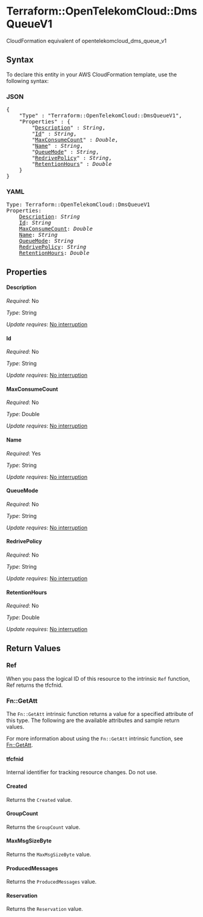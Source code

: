 # Terraform::OpenTelekomCloud::DmsQueueV1

CloudFormation equivalent of opentelekomcloud_dms_queue_v1

## Syntax

To declare this entity in your AWS CloudFormation template, use the following syntax:

### JSON

<pre>
{
    "Type" : "Terraform::OpenTelekomCloud::DmsQueueV1",
    "Properties" : {
        "<a href="#description" title="Description">Description</a>" : <i>String</i>,
        "<a href="#id" title="Id">Id</a>" : <i>String</i>,
        "<a href="#maxconsumecount" title="MaxConsumeCount">MaxConsumeCount</a>" : <i>Double</i>,
        "<a href="#name" title="Name">Name</a>" : <i>String</i>,
        "<a href="#queuemode" title="QueueMode">QueueMode</a>" : <i>String</i>,
        "<a href="#redrivepolicy" title="RedrivePolicy">RedrivePolicy</a>" : <i>String</i>,
        "<a href="#retentionhours" title="RetentionHours">RetentionHours</a>" : <i>Double</i>
    }
}
</pre>

### YAML

<pre>
Type: Terraform::OpenTelekomCloud::DmsQueueV1
Properties:
    <a href="#description" title="Description">Description</a>: <i>String</i>
    <a href="#id" title="Id">Id</a>: <i>String</i>
    <a href="#maxconsumecount" title="MaxConsumeCount">MaxConsumeCount</a>: <i>Double</i>
    <a href="#name" title="Name">Name</a>: <i>String</i>
    <a href="#queuemode" title="QueueMode">QueueMode</a>: <i>String</i>
    <a href="#redrivepolicy" title="RedrivePolicy">RedrivePolicy</a>: <i>String</i>
    <a href="#retentionhours" title="RetentionHours">RetentionHours</a>: <i>Double</i>
</pre>

## Properties

#### Description

_Required_: No

_Type_: String

_Update requires_: [No interruption](https://docs.aws.amazon.com/AWSCloudFormation/latest/UserGuide/using-cfn-updating-stacks-update-behaviors.html#update-no-interrupt)

#### Id

_Required_: No

_Type_: String

_Update requires_: [No interruption](https://docs.aws.amazon.com/AWSCloudFormation/latest/UserGuide/using-cfn-updating-stacks-update-behaviors.html#update-no-interrupt)

#### MaxConsumeCount

_Required_: No

_Type_: Double

_Update requires_: [No interruption](https://docs.aws.amazon.com/AWSCloudFormation/latest/UserGuide/using-cfn-updating-stacks-update-behaviors.html#update-no-interrupt)

#### Name

_Required_: Yes

_Type_: String

_Update requires_: [No interruption](https://docs.aws.amazon.com/AWSCloudFormation/latest/UserGuide/using-cfn-updating-stacks-update-behaviors.html#update-no-interrupt)

#### QueueMode

_Required_: No

_Type_: String

_Update requires_: [No interruption](https://docs.aws.amazon.com/AWSCloudFormation/latest/UserGuide/using-cfn-updating-stacks-update-behaviors.html#update-no-interrupt)

#### RedrivePolicy

_Required_: No

_Type_: String

_Update requires_: [No interruption](https://docs.aws.amazon.com/AWSCloudFormation/latest/UserGuide/using-cfn-updating-stacks-update-behaviors.html#update-no-interrupt)

#### RetentionHours

_Required_: No

_Type_: Double

_Update requires_: [No interruption](https://docs.aws.amazon.com/AWSCloudFormation/latest/UserGuide/using-cfn-updating-stacks-update-behaviors.html#update-no-interrupt)

## Return Values

### Ref

When you pass the logical ID of this resource to the intrinsic `Ref` function, Ref returns the tfcfnid.

### Fn::GetAtt

The `Fn::GetAtt` intrinsic function returns a value for a specified attribute of this type. The following are the available attributes and sample return values.

For more information about using the `Fn::GetAtt` intrinsic function, see [Fn::GetAtt](https://docs.aws.amazon.com/AWSCloudFormation/latest/UserGuide/intrinsic-function-reference-getatt.html).

#### tfcfnid

Internal identifier for tracking resource changes. Do not use.

#### Created

Returns the <code>Created</code> value.

#### GroupCount

Returns the <code>GroupCount</code> value.

#### MaxMsgSizeByte

Returns the <code>MaxMsgSizeByte</code> value.

#### ProducedMessages

Returns the <code>ProducedMessages</code> value.

#### Reservation

Returns the <code>Reservation</code> value.

